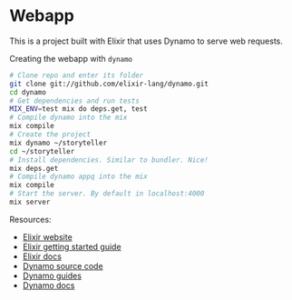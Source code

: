 # Webapp

This is a project built with Elixir that uses Dynamo to serve web requests.

Creating the webapp with `dynamo`

```bash
# Clone repo and enter its folder
git clone git://github.com/elixir-lang/dynamo.git
cd dynamo
# Get dependencies and run tests
MIX_ENV=test mix do deps.get, test
# Compile dynamo into the mix
mix compile
# Create the project
mix dynamo ~/storyteller
cd ~/storyteller
# Install dependencies. Similar to bundler. Nice!
mix deps.get
# Compile dynamo appq into the mix
mix compile
# Start the server. By default in localhost:4000
mix server
```

Resources:

* [Elixir website](http://elixir-lang.org/)
* [Elixir getting started guide](http://elixir-lang.org/getting_started/1.html)
* [Elixir docs](http://elixir-lang.org/docs)
* [Dynamo source code](https://github.com/elixir-lang/dynamo)
* [Dynamo guides](https://github.com/elixir-lang/dynamo#learn-more)
* [Dynamo docs](http://elixir-lang.org/docs/dynamo)
